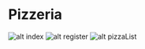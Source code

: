 # Pizzeria
![alt index](https://imgbbb.com/images/2019/09/24/Screenshot-at-08-18-41.png)
![alt register](https://imgbbb.com/images/2019/09/24/Screenshot-at-08-18-59.png)
![alt pizzaList](https://imgbbb.com/images/2019/09/24/Screenshot-at-08-26-46.png)
